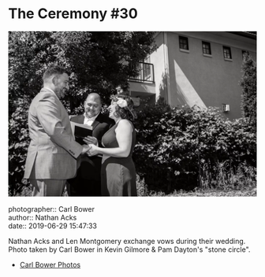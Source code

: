 # The Ceremony #30

![Nathan Acks and Len Montgomery exchange vows](assets/2019-06-29-set-1-the-ceremony-30.webp)

photographer:: Carl Bower  
author:: Nathan Acks  
date:: 2019-06-29 15:47:33

Nathan Acks and Len Montgomery exchange vows during their wedding. Photo taken by Carl Bower in Kevin Gilmore & Pam Dayton's "stone circle".

* [Carl Bower Photos](https://carlbowerphotos.com)
